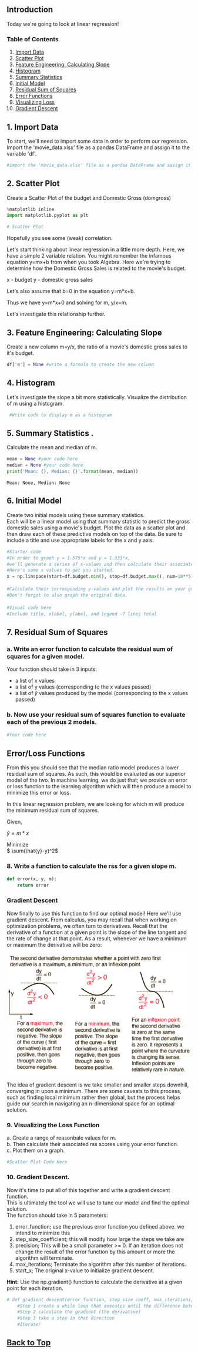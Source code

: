 
## Introduction <a id="toc"></a>

Today we're going to look at linear regression!

### Table of Contents
1. [Import Data](#data)
2. [Scatter Plot](#scatter)
3. [Feature Engineering: Calculating Slope](#slope)
4. [Histogram](#hist)
5. [Summary Statistics](#sumstats)
6. [Initial Model](#model1)
7. [Residual Sum of Squares](#rss)
8. [Error Functions](#error)
9. [Visualizing Loss](#vizloss)
9. [Gradient Descent](#grad_desc)

## 1. Import Data <a id="data"></a>
To start, we'll need to import some data in order to perform our regression.  
Import the 'movie_data.xlsx' file as a pandas DataFrame and assign it to the variable 'df'.


```python
#import the 'movie_data.xlsx' file as a pandas DataFrame and assign it to the variable df here.
```

## 2. Scatter Plot <a id="scatter"></a>  
Create a Scatter Plot of the budget and  Domestic Gross (domgross)


```python
%matplotlib inline
import matplotlib.pyplot as plt
```


```python
# Scatter Plot
```

Hopefully you see some (weak) correlation.

Let's start thinking about linear regression in a little more depth. 
Here, we have a simple 2 variable relation. You might remember the infamous equation y=mx+b from when you took Algebra. Here we're trying to determine how the Domestic Gross Sales is related to the movie's budget. 

x - budget
y - domestic gross sales

Let's also assume that b=0 in the equation y=m*x+b.

Thus we have y=m*x+0 and solving for m, y/x=m.

Let's investigate this relationship further.

## 3. Feature Engineering: Calculating Slope <a id="slope"></a>
Create a new column m=y/x, the ratio of a movie's domestic gross sales to it's budget.


```python
df['m'] = None #write a formula to create the new column
```

## 4. Histogram <a id="hist"></a>  
Let's investigate the slope a bit more statistically.
Visualize the distribution of m using a histogram.


```python
 #Write code to display m as a histogram
```

## 5. Summary Statistics <a id="sumstats"></a> . 
Calculate the mean and median of m.


```python
mean = None #your code here
median = None #your code here
print('Mean: {}, Median: {}'.format(mean, median))
```

    Mean: None, Median: None


## 6. Initial Model <a id="model1"></a>
Create two initial models using these summary statistics.  
Each will be a linear model using that summary statistic to predict the gross domestic sales using a movie's budget.
Plot the data as a scatter plot and then draw each of these predictive models on top of the data. Be sure to include a title and use appropriate labels for the x and y axis.


```python
#Starter code
#In order to graph y = 1.575*x and y = 1.331*x,
#we'll generate a series of x-values and then calculate their associated y-values.
#Here's some x values to get you started.
x = np.linspace(start=df.budget.min(), stop=df.budget.max(), num=10**5)

#Calculate their corresponding y-values and plot the results on your graph.
#Don't forget to also graph the original data.

#Visual code here
#Include title, xlabel, ylabel, and legend ~7 lines total
```

## 7. Residual Sum of Squares <a id="rss"></a>
### a. Write an error function to calculate the residual sum of squares for a given model.  
Your function should take in 3 inputs:
 * a list of x values
 * a list of y values (corresponding to the x values passed)
 * a list of $\hat{y}$ values produced by the model (corresponding to the x values passed)


### b. Now use your residual sum of squares function to evaluate each of the previous 2 models.


```python
#Your code here
```

## Error/Loss Functions

From this you should see that the median ratio model produces a lower residual sum of squares. As such, this would be evaluated as our superior model of the two. In machine learning, we do just that; we provide an error or loss function to the learning algorithm which will then produce a model to minimize this error or loss.

In this linear regression problem, we are looking for which m will produce the minimum residual sum of squares.

Given,

$\hat{y} = m*x$

Minimize  
$ \sum(\hat{y}-y)^2$

### 8. Write a function to calculate the rss for a given slope m. <a id="error"></a>



```python
def error(x, y, m):
    return error
```

### Gradient Descent

Now finally to use this function to find our optimal model!
Here we'll use gradient descent. From calculus, you may recall that when working on optimization problems, we often turn to derivatives. Recall that the derivative of a function at a given point is the slope of the line tangent and the rate of change at that point. As a result, whenever we have a minimum or maximum the derivative will be zero:

![](./images/maxmin2.gif)


The idea of gradient descent is we take smaller and smaller steps downhill, converging in upon a minimum. There are some caveats to this process, such as finding local minimum rather then global, but the process helps guide our search in navigating an n-dimensional space for an optimal solution.

### 9. Visualizing the Loss Function <a id="vizloss"></a>
a. Create a range of reasonbale values for m.  
b. Then calculate their associated rss scores using your error function.  
c. Plot them on a graph.  


```python
#Scatter Plot Code Here
```

### 10. Gradient Descent. <a id="grad_desc"></a>
Now it's time to put all of this together and write a gradient descent function.  
This is ultimately the tool we will use to tune our model and find the optimal solution.  
The function should take in 5 parameters:
1. error_function; use the previous error function you defined above. we intend to minimize this
2. step_size_coefficient; this will modify how large the steps we take are
3. precision;  This will be a small parameter >= 0. 
               If an iteration does not change the result of the error function
               by this amount or more the algorithm will terminate.
4. max_iterations; Terminate the algorithm after this number of iterations.
5. start_x; The original x-value to initialize gradient descent.

**Hint:** Use the np.gradient() function to calculate the derivative at a given point for each iteration.


```python
# def gradient_descent(error_function, step_size_coeff, max_iterations, start_x):
    #Step 1 create a while loop that executes until the difference between one iteration and the next is less then the precision value
    #Step 2 calculate the gradient (the derivative)
    #Step 3 take a step in that direction
    #Iterate!
```

## [Back to Top](#toc)
